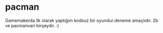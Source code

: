 # pacman
Gamemakerda ilk olarak yaptığım kodsuz bir oyundur.deneme amaçlıdır. 2b ve pacmanvari birşeydir. :)
